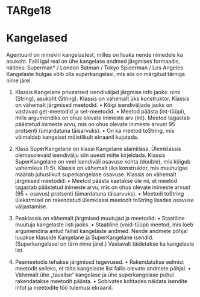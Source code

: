 # TARge18
# Kangelased
Agentuuril on nimekiri kangelastest, milles on lisaks nende nimedele ka asukoht. Faili igal real on ühe kangelase andmed järgmises formaadis, näiteks:
Superman* / London
Batman / Tokyo
Spiderman / Los Angeles
Kangelaste hulgas võib olla superkangelasi, mis siis on märgitud tärniga nime järel.
1.	Klassis Kangelane privaatsed isendiväljad järgmise info jaoks: nimi (String), asukoht (String). Klassis on vähemalt üks konstruktor.
Klassis on vähemalt järgmised meetodid.
•	Kõigi isendiväljade jaoks on vastavad get-meetodid ja set-meetodid.
•	Meetod päästa (int-tüüpi), mille argumendiks on ohus olevate inimeste arv (int). Meetod tagastab päästetud inimeste arvu, mis on ohus olevate inimeste arvust 95 protsenti (ümardatuna täisarvuks).
•	On ka meetod toString, mis võimaldab kangelast mõistlikult ekraanil kujutada.

2.	Klass SuperKangelane on klassi Kangelane alamklass. Ülemklassis olemasolevaid isendivälju siin uuesti mitte kirjeldada. Klassis SuperKangelane on veel isendiväli osavuse kohta (double), mis kõigub vahemikus (1-5).
Klassis on vähemalt üks konstruktor, mis muuhulgas määrab juhuslikult superkangelase osavuse.
Klassis on vähemalt järgmised meetodid:
•	Meetod päästa kaetakse üle nii, et meetod tagastab päästetud inimeste arvu, mis on ohus olevate inimeste arvust (95 + osavus) protsenti (ümardatuna täisarvuks).
•	Meetodi toString ülekatmisel on rakendatud ülemklassi meetodit toString lisades osavuse väljastamise.

3.	Peaklassis on vähemalt järgmised muutujad ja meetodid:
•	Staatiline muutuja kangelaste listi jaoks.
•	Staatiline (void-tüüpi) meetod, mis loeb argumendina antud failist kangelaste andmed. Nende andmete põhjal luuakse klasside Kangelane ja SuperKangelane isendid. (Superkangelasel on tärn nime järel.) Vastavalt täidetakse ka kangelaste list.

4.	Peameetodis tehakse järgmised tegevused.
•	Rakendatakse eelmist meetodit selleks, et täita kangelaste list failis olevate andmete põhjal.
•	Vähemalt ühe „tavalise“ kangelase ja ühe superkangelase puhul rakendatakse meetodit päästa.
•	Sobivates kohtades näidata isendite infot ja meetodite töö tulemusi ekraanil.
